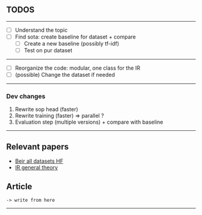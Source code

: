 ## TODOS

----
- [ ] Understand the topic
- [ ] Find sota: create baseline for dataset + compare
    - [ ] Create a new baseline (possibly tf-idf)
    - [ ] Test on pur dataset
----
- [ ] Reorganize the code: modular, one class for the IR 
- [ ] (possible) Change the dataset if needed

----
### Dev changes 
1. Rewrite sop head (faster) 
2. Rewrite training (faster) => parallel ?
3. Evaluation step (multiple versions) + compare with baseline

---
## Relevant papers
- [Beir all datasets HF](https://huggingface.co/datasets/BeIR/beir)
- [IR general theory](https://www.cs.waikato.ac.nz/~ihw/papers/00-SJC-JL-IHW-Applicationml.pdf)



## Article
` -> write from here `

---